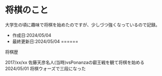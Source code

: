 # 将棋のこと

大学生の頃に趣味で将棋を始めたのですが、少しづつ強くなっているので記録。  

- 作成日:2024/05/04
- 最終更新日:2024/05/04
======


将棋歴

2017/xx/xx 佐藤天彦名人(当時)vsPonanzaの叡王戦を観て将棋を始める
2024/05/01 将棋ウォーズで三段になった
